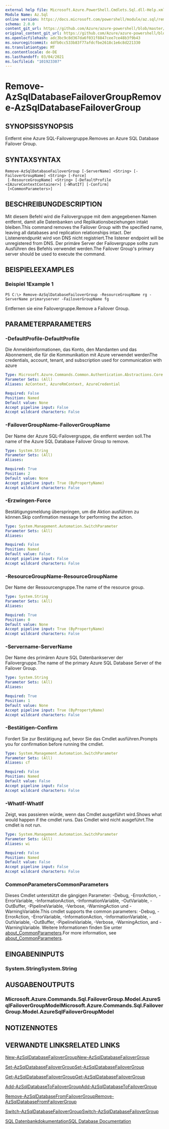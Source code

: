 ```yaml
---
external help file: Microsoft.Azure.PowerShell.Cmdlets.Sql.dll-Help.xml
Module Name: Az.Sql
online version: https://docs.microsoft.com/powershell/module/az.sql/remove-azsqldatabasefailovergroup
schema: 2.0.0
content_git_url: https://github.com/Azure/azure-powershell/blob/master/src/Sql/Sql/help/Remove-AzSqlDatabaseFailoverGroup.md
original_content_git_url: https://github.com/Azure/azure-powershell/blob/master/src/Sql/Sql/help/Remove-AzSqlDatabaseFailoverGroup.md
ms.openlocfilehash: adc3bc9c8d367da6f031f8847cee7ce48b3f9b43
ms.sourcegitcommit: 4dfb0cc533b83f77afdcfbe2618c1e6c8d221330
ms.translationtype: MT
ms.contentlocale: de-DE
ms.lasthandoff: 03/04/2021
ms.locfileid: "101923307"
---
```

# <span data-ttu-id="54db6-101">Remove-AzSqlDatabaseFailoverGroup</span><span class="sxs-lookup"><span data-stu-id="54db6-101">Remove-AzSqlDatabaseFailoverGroup</span></span>

## <span data-ttu-id="54db6-102">SYNOPSIS</span><span class="sxs-lookup"><span data-stu-id="54db6-102">SYNOPSIS</span></span>
<span data-ttu-id="54db6-103">Entfernt eine Azure SQL-Failovergruppe.</span><span class="sxs-lookup"><span data-stu-id="54db6-103">Removes an Azure SQL Database Failover Group.</span></span>

## <span data-ttu-id="54db6-104">SYNTAX</span><span class="sxs-lookup"><span data-stu-id="54db6-104">SYNTAX</span></span>

```
Remove-AzSqlDatabaseFailoverGroup [-ServerName] <String> [-FailoverGroupName] <String> [-Force]
 [-ResourceGroupName] <String> [-DefaultProfile <IAzureContextContainer>] [-WhatIf] [-Confirm]
 [<CommonParameters>]
```

## <span data-ttu-id="54db6-105">BESCHREIBUNG</span><span class="sxs-lookup"><span data-stu-id="54db6-105">DESCRIPTION</span></span>
<span data-ttu-id="54db6-106">Mit diesem Befehl wird die Failovergruppe mit dem angegebenen Namen entfernt, damit alle Datenbanken und Replikationsbeziehungen intakt bleiben.</span><span class="sxs-lookup"><span data-stu-id="54db6-106">This command removes the Failover Group with the specified name, leaving all databases and replication relationships intact.</span></span> <span data-ttu-id="54db6-107">Der Listenerendpunkt wird von DNS nicht registriert.</span><span class="sxs-lookup"><span data-stu-id="54db6-107">The listener endpoint will be unregistered from DNS.</span></span>
<span data-ttu-id="54db6-108">Der primäre Server der Failovergruppe sollte zum Ausführen des Befehls verwendet werden.</span><span class="sxs-lookup"><span data-stu-id="54db6-108">The Failover Group's primary server should be used to execute the command.</span></span>

## <span data-ttu-id="54db6-109">BEISPIELE</span><span class="sxs-lookup"><span data-stu-id="54db6-109">EXAMPLES</span></span>

### <span data-ttu-id="54db6-110">Beispiel 1</span><span class="sxs-lookup"><span data-stu-id="54db6-110">Example 1</span></span>
```
PS C:\> Remove-AzSqlDatabaseFailoverGroup -ResourceGroupName rg -ServerName primaryserver -FailoverGroupName fg
```

<span data-ttu-id="54db6-111">Entfernen sie eine Failovergruppe.</span><span class="sxs-lookup"><span data-stu-id="54db6-111">Remove a Failover Group.</span></span>

## <span data-ttu-id="54db6-112">PARAMETER</span><span class="sxs-lookup"><span data-stu-id="54db6-112">PARAMETERS</span></span>

### <span data-ttu-id="54db6-113">-DefaultProfile</span><span class="sxs-lookup"><span data-stu-id="54db6-113">-DefaultProfile</span></span>
<span data-ttu-id="54db6-114">Die Anmeldeinformationen, das Konto, den Mandanten und das Abonnement, die für die Kommunikation mit Azure verwendet werden</span><span class="sxs-lookup"><span data-stu-id="54db6-114">The credentials, account, tenant, and subscription used for communication with azure</span></span>

```yaml
Type: Microsoft.Azure.Commands.Common.Authentication.Abstractions.Core.IAzureContextContainer
Parameter Sets: (All)
Aliases: AzContext, AzureRmContext, AzureCredential

Required: False
Position: Named
Default value: None
Accept pipeline input: False
Accept wildcard characters: False
```

### <span data-ttu-id="54db6-115">-FailoverGroupName</span><span class="sxs-lookup"><span data-stu-id="54db6-115">-FailoverGroupName</span></span>
<span data-ttu-id="54db6-116">Der Name der Azure SQL-Failovergruppe, die entfernt werden soll.</span><span class="sxs-lookup"><span data-stu-id="54db6-116">The name of the Azure SQL Database Failover Group to remove.</span></span>

```yaml
Type: System.String
Parameter Sets: (All)
Aliases:

Required: True
Position: 2
Default value: None
Accept pipeline input: True (ByPropertyName)
Accept wildcard characters: False
```

### <span data-ttu-id="54db6-117">-Erzwingen</span><span class="sxs-lookup"><span data-stu-id="54db6-117">-Force</span></span>
<span data-ttu-id="54db6-118">Bestätigungsmeldung überspringen, um die Aktion ausführen zu können.</span><span class="sxs-lookup"><span data-stu-id="54db6-118">Skip confirmation message for performing the action.</span></span>

```yaml
Type: System.Management.Automation.SwitchParameter
Parameter Sets: (All)
Aliases:

Required: False
Position: Named
Default value: False
Accept pipeline input: False
Accept wildcard characters: False
```

### <span data-ttu-id="54db6-119">-ResourceGroupName</span><span class="sxs-lookup"><span data-stu-id="54db6-119">-ResourceGroupName</span></span>
<span data-ttu-id="54db6-120">Der Name der Ressourcengruppe.</span><span class="sxs-lookup"><span data-stu-id="54db6-120">The name of the resource group.</span></span>

```yaml
Type: System.String
Parameter Sets: (All)
Aliases:

Required: True
Position: 0
Default value: None
Accept pipeline input: True (ByPropertyName)
Accept wildcard characters: False
```

### <span data-ttu-id="54db6-121">-Servername</span><span class="sxs-lookup"><span data-stu-id="54db6-121">-ServerName</span></span>
<span data-ttu-id="54db6-122">Der Name des primären Azure SQL Datenbankserver der Failovergruppe.</span><span class="sxs-lookup"><span data-stu-id="54db6-122">The name of the primary Azure SQL Database Server of the Failover Group.</span></span>

```yaml
Type: System.String
Parameter Sets: (All)
Aliases:

Required: True
Position: 1
Default value: None
Accept pipeline input: True (ByPropertyName)
Accept wildcard characters: False
```

### <span data-ttu-id="54db6-123">-Bestätigen</span><span class="sxs-lookup"><span data-stu-id="54db6-123">-Confirm</span></span>
<span data-ttu-id="54db6-124">Fordert Sie zur Bestätigung auf, bevor Sie das Cmdlet ausführen.</span><span class="sxs-lookup"><span data-stu-id="54db6-124">Prompts you for confirmation before running the cmdlet.</span></span>

```yaml
Type: System.Management.Automation.SwitchParameter
Parameter Sets: (All)
Aliases: cf

Required: False
Position: Named
Default value: False
Accept pipeline input: False
Accept wildcard characters: False
```

### <span data-ttu-id="54db6-125">-WhatIf</span><span class="sxs-lookup"><span data-stu-id="54db6-125">-WhatIf</span></span>
<span data-ttu-id="54db6-126">Zeigt, was passieren würde, wenn das Cmdlet ausgeführt wird.</span><span class="sxs-lookup"><span data-stu-id="54db6-126">Shows what would happen if the cmdlet runs.</span></span>
<span data-ttu-id="54db6-127">Das Cmdlet wird nicht ausgeführt.</span><span class="sxs-lookup"><span data-stu-id="54db6-127">The cmdlet is not run.</span></span>

```yaml
Type: System.Management.Automation.SwitchParameter
Parameter Sets: (All)
Aliases: wi

Required: False
Position: Named
Default value: False
Accept pipeline input: False
Accept wildcard characters: False
```

### <span data-ttu-id="54db6-128">CommonParameters</span><span class="sxs-lookup"><span data-stu-id="54db6-128">CommonParameters</span></span>
<span data-ttu-id="54db6-129">Dieses Cmdlet unterstützt die gängigen Parameter: -Debug, -ErrorAction, -ErrorVariable, -InformationAction, -InformationVariable, -OutVariable, -OutBuffer, -PipelineVariable, -Verbose, -WarningAction und -WarningVariable.</span><span class="sxs-lookup"><span data-stu-id="54db6-129">This cmdlet supports the common parameters: -Debug, -ErrorAction, -ErrorVariable, -InformationAction, -InformationVariable, -OutVariable, -OutBuffer, -PipelineVariable, -Verbose, -WarningAction, and -WarningVariable.</span></span> <span data-ttu-id="54db6-130">Weitere Informationen finden Sie unter [about_CommonParameters](http://go.microsoft.com/fwlink/?LinkID=113216).</span><span class="sxs-lookup"><span data-stu-id="54db6-130">For more information, see [about_CommonParameters](http://go.microsoft.com/fwlink/?LinkID=113216).</span></span>

## <span data-ttu-id="54db6-131">EINGABEN</span><span class="sxs-lookup"><span data-stu-id="54db6-131">INPUTS</span></span>

### <span data-ttu-id="54db6-132">System.String</span><span class="sxs-lookup"><span data-stu-id="54db6-132">System.String</span></span>

## <span data-ttu-id="54db6-133">AUSGABEN</span><span class="sxs-lookup"><span data-stu-id="54db6-133">OUTPUTS</span></span>

### <span data-ttu-id="54db6-134">Microsoft.Azure.Commands.Sql.FailoverGroup.Model.AzureSqlFailoverGroupModel</span><span class="sxs-lookup"><span data-stu-id="54db6-134">Microsoft.Azure.Commands.Sql.FailoverGroup.Model.AzureSqlFailoverGroupModel</span></span>

## <span data-ttu-id="54db6-135">NOTIZEN</span><span class="sxs-lookup"><span data-stu-id="54db6-135">NOTES</span></span>

## <span data-ttu-id="54db6-136">VERWANDTE LINKS</span><span class="sxs-lookup"><span data-stu-id="54db6-136">RELATED LINKS</span></span>

[<span data-ttu-id="54db6-137">New-AzSqlDatabaseFailoverGroup</span><span class="sxs-lookup"><span data-stu-id="54db6-137">New-AzSqlDatabaseFailoverGroup</span></span>](./New-AzSqlDatabaseFailoverGroup.md)

[<span data-ttu-id="54db6-138">Set-AzSqlDatabaseFailoverGroup</span><span class="sxs-lookup"><span data-stu-id="54db6-138">Set-AzSqlDatabaseFailoverGroup</span></span>](./Set-AzSqlDatabaseFailoverGroup.md)

[<span data-ttu-id="54db6-139">Get-AzSqlDatabaseFailoverGroup</span><span class="sxs-lookup"><span data-stu-id="54db6-139">Get-AzSqlDatabaseFailoverGroup</span></span>](./Get-AzSqlDatabaseFailoverGroup.md)

[<span data-ttu-id="54db6-140">Add-AzSqlDatabaseToFailoverGroup</span><span class="sxs-lookup"><span data-stu-id="54db6-140">Add-AzSqlDatabaseToFailoverGroup</span></span>](./Add-AzSqlDatabaseToFailoverGroup.md)

[<span data-ttu-id="54db6-141">Remove-AzSqlDatabaseFromFailoverGroup</span><span class="sxs-lookup"><span data-stu-id="54db6-141">Remove-AzSqlDatabaseFromFailoverGroup</span></span>](./Remove-AzSqlDatabaseFromFailoverGroup.md)

[<span data-ttu-id="54db6-142">Switch-AzSqlDatabaseFailoverGroup</span><span class="sxs-lookup"><span data-stu-id="54db6-142">Switch-AzSqlDatabaseFailoverGroup</span></span>](./Switch-AzSqlDatabaseFailoverGroup.md)

[<span data-ttu-id="54db6-143">SQL Datenbankdokumentation</span><span class="sxs-lookup"><span data-stu-id="54db6-143">SQL Database Documentation</span></span>](https://docs.microsoft.com/azure/sql-database/)
